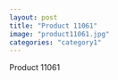 ```yaml
---
layout: post
title: "Product 11061"
image: "product11061.jpg"
categories: "category1"
---
```

Product 11061
